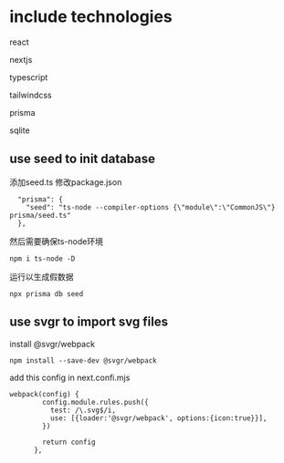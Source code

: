 # include technologies
react

nextjs

typescript

tailwindcss

prisma

sqlite

## use seed to init database

添加seed.ts
修改package.json
```
  "prisma": {
    "seed": "ts-node --compiler-options {\"module\":\"CommonJS\"} prisma/seed.ts"
  },
```
然后需要确保ts-node环境
```
npm i ts-node -D
```
运行以生成假数据
```
npx prisma db seed
```


## use svgr to import svg files

install @svgr/webpack
```
npm install --save-dev @svgr/webpack
```
add this config in next.confi.mjs
```
webpack(config) {
        config.module.rules.push({
          test: /\.svg$/i,
          use: [{loader:'@svgr/webpack', options:{icon:true}}],
        })
    
        return config
      },
```